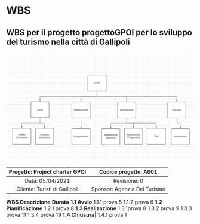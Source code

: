 # WBS
## WBS per il progetto progettoGPOI per lo sviluppo del turismo nella città di Gallipoli

![ ](WBS.jpg)

| Progetto: Project charter GPOI | Codice progetto: A001 |
| :----: | :----: |
| Data: 05/04/2021  | Revisione: 0 |
| Cliente: Turisti di Gallipoli | Sponsor: Agenzia Del Turismo  |


**WBS** **Descrizione** **Durata**
**1.1 Avvio**
1.1.1 prova  5
1.1.2 prova  6
**1.2 Pianificazione** 
1.2.1 prova  8
**1.3 Realizazione**
1.3.1prova 8
1.3.2 prova 9
1.3.3 prova 11
1.3.4 prova 19
**1.4 Chiusura**|
1.4.1 prova 1

